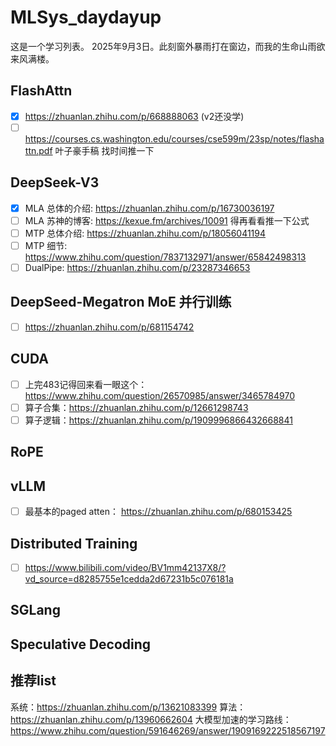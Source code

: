 # MLSys_daydayup
这是一个学习列表。
2025年9月3日。此刻窗外暴雨打在窗边，而我的生命山雨欲来风满楼。

## FlashAttn
- [x] https://zhuanlan.zhihu.com/p/668888063 (v2还没学)
- [ ] https://courses.cs.washington.edu/courses/cse599m/23sp/notes/flashattn.pdf 叶子豪手稿 找时间推一下

## DeepSeek-V3
- [x] MLA 总体的介绍: https://zhuanlan.zhihu.com/p/16730036197
- [ ] MLA 苏神的博客: https://kexue.fm/archives/10091 得再看看推一下公式
- [ ] MTP 总体介绍: https://zhuanlan.zhihu.com/p/18056041194
- [ ] MTP 细节: https://www.zhihu.com/question/7837132971/answer/65842498313
- [ ] DualPipe: https://zhuanlan.zhihu.com/p/23287346653

## DeepSeed-Megatron MoE 并行训练
- [ ] https://zhuanlan.zhihu.com/p/681154742

## CUDA
- [ ] 上完483记得回来看一眼这个：https://www.zhihu.com/question/26570985/answer/3465784970
- [ ] 算子合集：https://zhuanlan.zhihu.com/p/12661298743
- [ ] 算子逻辑：https://zhuanlan.zhihu.com/p/1909996866432668841
  
## RoPE

## vLLM
- [ ] 最基本的paged atten： https://zhuanlan.zhihu.com/p/680153425

## Distributed Training
- [ ] https://www.bilibili.com/video/BV1mm42137X8/?vd_source=d8285755e1cedda2d67231b5c076181a

## SGLang

## Speculative Decoding

## 推荐list
系统：https://zhuanlan.zhihu.com/p/13621083399
算法：https://zhuanlan.zhihu.com/p/13960662604
大模型加速的学习路线：https://www.zhihu.com/question/591646269/answer/1909169222518567197
